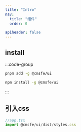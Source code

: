 ```yaml
---
title: "Intro"
nav:
  title: "组件"
  order: 0

apiheader: false
---
```



## install

:::code-group

```bash [pnpm]
pnpm add -g @cmsfe/ui
```

```bash [npm]
npm install -g @cmsfe/ui
```

:::

## 引入css

``` ts 
//app.tsx
import @cmsfe/ui/dist/styles.css
  
```


